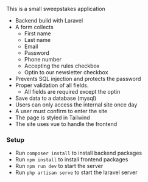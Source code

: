 This is a small sweepstakes application
- Backend build with Laravel
- A form collects
  - First name
  - Last name
  - Email
  - Password
  - Phone number
  - Accepting the rules checkbox
  - Optin to our newsletter checkbox
- Prevents SQL injection and protects the password
- Proper validation of all fields.
  - All fields are required except the optin
- Save data to a database (mysql)
- Users can only access the internal site once  day
- A user must confirm to enter the site
- The page is styled in Tailwind
- The site uses vue to handle the frontend

### Setup ###
- Run `composer install` to install backend packages
- Run `npm install` to install frontend packages
- Run `npm run dev` to start the server
- Run `php artisan serve` to start the laravel server


